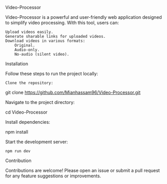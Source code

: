 Video-Processor

Video-Processor is a powerful and user-friendly web application designed to simplify video processing. With this tool, users can:

    Upload videos easily.
    Generate sharable links for uploaded videos.
    Download videos in various formats:
        Original.
        Audio-only.
        No-audio (silent video).


Installation

Follow these steps to run the project locally:

    Clone the repository:

git clone https://github.com/Mianhassam96/Video-Processor.git  

Navigate to the project directory:

cd Video-Processor  

Install dependencies:

npm install  

Start the development server:

    npm run dev  

Contribution

Contributions are welcome! Please open an issue or submit a pull request for any feature suggestions or improvements.
